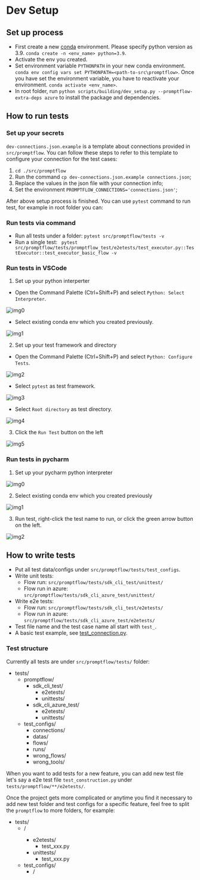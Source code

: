 # Dev Setup

## Set up process

- First create a new [conda](https://conda.io/projects/conda/en/latest/user-guide/getting-started.html) environment. Please specify python version as 3.9.
  `conda create -n <env_name> python=3.9`.
- Activate the env you created.
- Set environment variable `PYTHONPATH` in your new conda environment.
  `conda env config vars set PYTHONPATH=<path-to-src\promptflow>`.
  Once you have set the environment variable, you have to reactivate your environment.
  `conda activate <env_name>`.
- In root folder, run `python scripts/building/dev_setup.py --promptflow-extra-deps azure` to install the package and dependencies.

## How to run tests

### Set up your secrets

`dev-connections.json.example` is a template about connections provided in `src/promptflow`. You can follow these steps to refer to this template to configure your connection for the test cases:
1. `cd ./src/promptflow`
2. Run the command `cp dev-connections.json.example connections.json`;
3. Replace the values in the json file with your connection info;
4. Set the environment `PROMPTFLOW_CONNECTIONS='connections.json'`;

After above setup process is finished. You can use `pytest` command to run test, for example in root folder you can:

### Run tests via command

- Run all tests under a folder: `pytest src/promptflow/tests -v`
- Run a single test: ` pytest src/promptflow/tests/promptflow_test/e2etests/test_executor.py::TestExecutor::test_executor_basic_flow -v`

### Run tests in VSCode

1. Set up your python interperter

- Open the Command Palette (Ctrl+Shift+P) and select `Python: Select Interpreter`.

![img0](../media/dev_setup/set_up_vscode_0.png)

- Select existing conda env which you created previously.

![img1](../media/dev_setup/set_up_vscode_1.png)

2. Set up your test framework and directory

- Open the Command Palette (Ctrl+Shift+P) and select `Python: Configure Tests`.

![img2](../media/dev_setup/set_up_vscode_2.png)

- Select `pytest` as test framework.

![img3](../media/dev_setup/set_up_vscode_3.png)

- Select `Root directory` as test directory.

![img4](../media/dev_setup/set_up_vscode_4.png)

3. Click the `Run Test` button on the left

![img5](../media/dev_setup/set_up_vscode_5.png)

### Run tests in pycharm

1. Set up your pycharm python interpreter

![img0](../media/dev_setup/set_up_pycharm_0.png)

2. Select existing conda env which you created previously

![img1](../media/dev_setup/set_up_pycharm_1.png)

3. Run test, right-click the test name to run, or click the green arrow button on the left.

![img2](../media/dev_setup/set_up_pycharm_2.png)

## How to write tests

- Put all test data/configs under `src/promptflow/tests/test_configs`.
- Write unit tests:
  - Flow run: `src/promptflow/tests/sdk_cli_test/unittest/`
  - Flow run in azure: `src/promptflow/tests/sdk_cli_azure_test/unittest/`
- Write e2e tests:
  - Flow run: `src/promptflow/tests/sdk_cli_test/e2etests/`
  - Flow run in azure: `src/promptflow/tests/sdk_cli_azure_test/e2etests/`
- Test file name and the test case name all start with `test_`.
- A basic test example, see [test_connection.py](../../src/promptflow/tests/sdk_cli_test/e2etests/test_connection.py).

### Test structure

Currently all tests are under `src/promptflow/tests/` folder:

- tests/
  - promptflow/
    - sdk_cli_test/
      - e2etests/
      - unittests/
    - sdk_cli_azure_test/
      - e2etests/
      - unittests/
  - test_configs/
    - connections/
    - datas/
    - flows/
    - runs/
    - wrong_flows/
    - wrong_tools/

When you want to add tests for a new feature, you can add new test file let's say a e2e test file `test_construction.py`
under `tests/promptflow/**/e2etests/`.

Once the project gets more complicated or anytime you find it necessary to add new test folder and test configs for
a specific feature, feel free to split the `promptflow` to more folders, for example:

- tests/
  - <Test folder name>/
    - e2etests/
      - test_xxx.py
    - unittests/
      - test_xxx.py
  - test_configs/
    - <Data or config folder name>/

